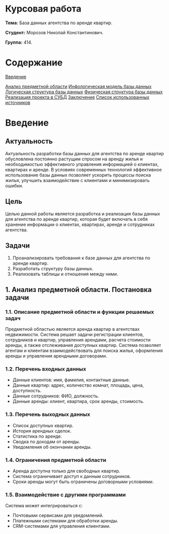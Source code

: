 # Курсовая работа

**Тема:** База данных агентства по аренде квартир.

**Студент:** Морозов Николай Константинович.

**Группа:** 414.

# Содержание

[Введение](#введение)

[Анализ предметной области](#анализ-предметной-области)
[Инфологическая модель базы данных](#инфологическая-модель-базы-данных)
[Логическая структура базы данных](#логическая-структура-базы-данных)
[Физическая структура базы данных](#физическая-структура-базы-данных)
[Реализация проекта в СУБД](#реализация-проекта-в-субд)
[Заключение](#заключение)
[Список использованных источников](#список-использованных-источников)


# Введение

## Актуальность
Актуальность разработки базы данных для агентства по аренде квартир обусловлена постоянно растущим спросом на аренду жилья и необходимостью эффективного управления информацией о клиентах, квартирах и аренде. В условиях современных технологий эффективное использование базы данных позволяет ускорить процессы поиска жилья, улучшить взаимодействие с клиентами и минимизировать ошибки.

## Цель
Целью данной работы является разработка и реализация базы данных для агентства по аренде квартир, которая будет включать в себя хранение информации о клиентах, квартирах, аренде и сотрудниках агентства.

## Задачи
1. Проанализировать требования к базе данных для агентства по аренде квартир.
2. Разработать структуру базы данных.
3. Реализовать таблицы и отношения между ними.


 ## 1. Анализ предметной области. Постановка задачи

### 1.1. Описание предметной области и функции решаемых задач
Предметной областью является аренда квартир в агентствах недвижимости. Система решает задачи регистрации клиентов, сотрудников и квартир, управления арендами, расчета стоимости аренды, а также отслеживания доступных квартир. Система позволяет агентам и клиентам взаимодействовать для поиска жилья, оформления аренды и управления арендными договорами.

### 1.2. Перечень входных данных
- Данные клиентов: имя, фамилия, контактные данные.
- Данные квартир: адрес, количество комнат, площадь, цена, доступность.
- Данные сотрудников: ФИО, должность.
- Данные аренды: клиент, квартира, срок аренды, стоимость.

### 1.3. Перечень выходных данных
- Список доступных квартир.
- История арендных сделок.
- Статистика по аренде.
- Сводка по доходам от аренды.
- Уведомления об окончании аренды.

### 1.4. Ограничения предметной области
- Аренда доступна только для свободных квартир.
- Система ограничивает доступ к данным сотрудников.
- Сроки аренды могут быть ограничены договорными условиями.

### 1.5. Взаимодействие с другими программами
Система может интегрироваться с:
- Почтовыми сервисами для уведомлений.
- Платежными системами для обработки аренды. 
- CRM-системами для управления клиентами.


